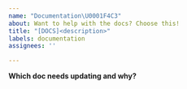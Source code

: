 ```yaml
---
name: "Documentation\U0001F4C3"
about: Want to help with the docs? Choose this!
title: "[DOCS]<description>"
labels: documentation
assignees: ''

---
```


**Which doc needs updating and why?**
